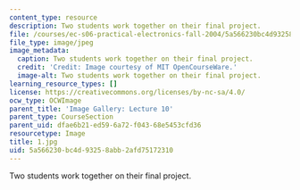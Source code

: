 ```yaml
---
content_type: resource
description: Two students work together on their final project.
file: /courses/ec-s06-practical-electronics-fall-2004/5a566230bc4d93258abb2afd75172310_1.jpg
file_type: image/jpeg
image_metadata:
  caption: Two students work together on their final project.
  credit: 'Credit: Image courtesy of MIT OpenCourseWare.'
  image-alt: Two students work together on their final project.
learning_resource_types: []
license: https://creativecommons.org/licenses/by-nc-sa/4.0/
ocw_type: OCWImage
parent_title: 'Image Gallery: Lecture 10'
parent_type: CourseSection
parent_uid: dfae6b21-ed59-6a72-f043-68e5453cfd36
resourcetype: Image
title: 1.jpg
uid: 5a566230-bc4d-9325-8abb-2afd75172310
---
```

Two students work together on their final project.